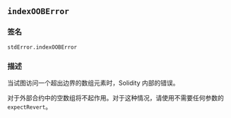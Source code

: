 ## `indexOOBError`

### 签名

```solidity
stdError.indexOOBError
```

### 描述

当试图访问一个超出边界的数组元素时，Solidity 内部的错误。

对于外部合约中的空数组将不起作用。对于这种情况，请使用不需要任何参数的 `expectRevert`。